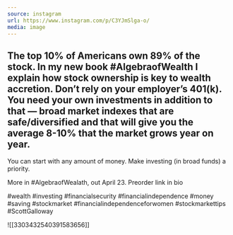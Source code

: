 ```yaml
---
source: instagram
url: https://www.instagram.com/p/C3YJmSlga-o/
media: image
---
```


## The top 10% of Americans own 89% of the stock. In my new book #AlgebraofWealth I explain how stock ownership is key to wealth accretion. Don’t rely on your employer’s 401(k). You need your own investments in addition to that — broad market indexes that are safe/diversified and that will give you the average 8-10% that the market grows year on year. 

You can start with any amount of money. Make investing (in broad funds) a priority. 

More in #AlgebraofWealath, out April 23. Preorder link in bio 

#wealth #investing #financialsecurity #financialindependence #money #saving #stockmarket #financialindependenceforwomen #stockmarkettips #ScottGalloway

![[3303432540391583656]]


